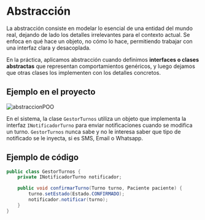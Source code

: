 # Abstracción

La abstracción consiste en modelar lo esencial de una entidad del mundo real, dejando de lado los detalles irrelevantes para el contexto actual. 
Se enfoca en qué hace un objeto, no cómo lo hace, permitiendo trabajar con una interfaz clara y desacoplada.

En la práctica, aplicamos abstracción cuando definimos **interfaces o clases abstractas** que representan comportamientos genéricos, y luego dejamos que otras clases los implementen con los detalles concretos.


## Ejemplo en el proyecto
![abstraccionPOO](https://github.com/user-attachments/assets/88a6ece2-968f-43ee-95b6-56d62be10452)

En el sistema, la clase `GestorTurnos` utiliza un objeto que implementa la interfaz `INotificadorTurno` para enviar notificaciones cuando se modifica un turno. `GestorTurnos` nunca sabe y no le interesa saber que tipo de notificado se le inyecta, si es SMS, Email o Whatsapp.

## Ejemplo de código

```java
public class GestorTurnos {
    private INotificadorTurno notificador;

    public void confirmarTurno(Turno turno, Paciente paciente) {
        turno.setEstado(Estado.CONFIRMADO);
        notificador.notificar(turno);
    }
}
